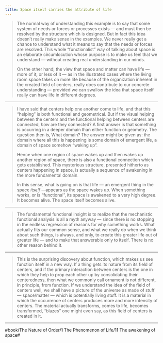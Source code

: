 ```yaml
---
title: Space itself carries the attribute of life
---
```


> The normal way of understanding this example is to say that some system of needs or forces or processes exists — and must then be resolved by the structure which is designed. But in fact this idea doesn’t really make sense in the examples. We never really get a chance to understand what it means to say that the needs or forces are resolved. This whole “functionalist” way of talking about space is an elaborate circumlocution whose purpose is to make us feel that we understand — without creating real understanding in our minds.
> 
> On the other hand, the view that space and matter can have life — more of it, or less of it — as in the illustrated cases where the living room space takes on more life because of the organization inherent in the created field of centers, really does contribute to our concrete understanding — provided we can swallow the idea that space itself really can have life in different degrees.

---

> I have said that centers help one another come to life, and that this “helping” is both functional and geometrical. But if the visual helping between the centers and the functional helping between centers are connected, *how* are they connected? A first answer is that something is occurring in a deeper domain than either function or geometry. The question then is, What domain? The answer might be given as: the domain where all this is happening is some domain of emergent life, a domain of space somehow “waking up”.
> 
> Hence when one region of space wakes up and then wakes up another region of space, there is also a functional connection which gets established. This mysterious structure, presented hitherto as centers happening in space, is actually a sequence of awakening in the more fundamental domain.
> 
> In this sense, what is going on is that life — an emergent thing in  the space *itself* —appears as the space wakes up. When something works, or is “functional”, its space is awakened to a very high degree. It becomes alive. The space itself becomes alive.

---

> The fundamental functional insight is to realize that the mechanistic functional analysis is all a myth anyway — since there is no stopping in the endless regression of reasons for why something works. What actually fits our common sense, and what we really do when we think about such things, is always, and only, to create this greater life out of greater life — and to make that answerable only to itself. There is no other reason behind it.

---

> This is the surprising discovery about function, which makes us see function itself in a new way. If a thing gets its nature from its field of centers, and if the primary interaction between centers is the one in which they help to prop each other up by consolidating their centeredness, then what we commonly call ornament is not different, in principle, from function. If we understand the idea of the field of centers well, we shall have a picture of the universe as made of stuff — space/matter — which is potentially living stuff. It is a material in which the occurrence of centers produces more and more intensity of centers. The material actually transforms, comes to life, becomes transformed, “blazes” one might even say, as this field of centers is created in it.

---

#book/The Nature of Order/1 The Phenomenon of Life/11 The awakening of space#